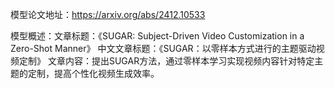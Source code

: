 模型论文地址：https://arxiv.org/abs/2412.10533

模型概述：文章标题：《SUGAR: Subject-Driven Video Customization in a Zero-Shot Manner》
中文文章标题：《SUGAR：以零样本方式进行的主题驱动视频定制》
文章内容：提出SUGAR方法，通过零样本学习实现视频内容针对特定主题的定制，提高个性化视频生成效率。
